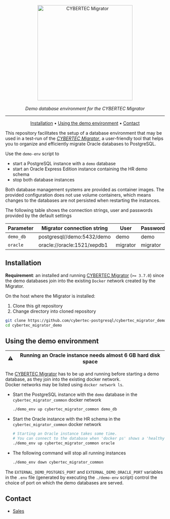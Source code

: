 <p align="center">
  <img alt="CYBERTEC Migrator" width="300px" src="https://www.cybertec-postgresql.com/wp-content/uploads/2018/03/Migrator_neu-300x79.png"/>
  <br/><br/>
  <i>Demo database environment for the CYBERTEC Migrator</i>
</p>

---

<p align="center">
  <a href="#installation">Installation</a> •
  <a href="#using-the-demo-environment">Using the demo environment</a> •
  <a href="#contact">Contact</a>
</p>

This repository facilitates the setup of a database environment that may be used in a test-run of the [_CYBERTEC Migrator_](https://www.cybertec-postgresql.com/en/products/cybertec-migrator/), a user-friendly tool that helps you to organize and efficiently migrate Oracle databases to PostgreSQL.

Use the `demo-env` script to
- start a PostgreSQL instance with a `demo` database
- start an Oracle Express Edition instance containing the HR demo schema
- stop both database instances

Both database management systems are provided as container images.
The provided configuration does not use volume containers, which means changes to the databases are not persisted when restarting the instances.

The following table shows the connection strings, user and passwords provided by the default settings

| Parameter   | Migrator connection string   | User     | Password  |
|-------------|------------------------------|----------|-----------|
| `demo_db`   | postgresql//demo:5432/demo   | demo     | demo      |
| `oracle`    | oracle://oracle:1521/xepdb1  | migrator | migrator  |

## Installation

__Requirement__: an installed and running [CYBERTEC Migrator](https://github.com/cybertec-postgresql/cybertec_migrator) (`>= 3.7.0`) since the demo databases join into the existing `Docker` network created by the Migrator.

On the host where the Migrator is installed:

1. Clone this git repository
2. Change directory into cloned repository

```sh
git clone https://github.com/cybertec-postgresql/cybertec_migrator_demo
cd cybertec_migrator_demo
```

## Using the demo environment

| ⚠️   | Running an Oracle instance needs almost 6 GB hard disk space     |
| --- | ---------------------------------------------------------------- |

The [CYBERTEC Migrator](https://github.com/cybertec-postgresql/cybertec_migrator) has to be up and running before starting a demo database, as they join into the existing docker network. \
Docker networks may be listed using `docker network ls`.

* Start the PostgreSQL instance with the `demo` database in the `cybertec_migrator_common` docker network

  ```sh
  ./demo_env up cybertec_migrator_common demo_db
  ```

* Start the Oracle instance with the HR schema in the `cybertec_migrator_common` docker network

  ```sh
  # Starting an Oracle instance takes some time.
  # You can connect to the database when 'docker ps' shows a 'healthy' status.
  ./demo_env up cybertec_migrator_common oracle
  ```

* The following command will stop all running instances

  ```sh
  ./demo_env down cybertec_migrator_common
  ```

The `EXTERNAL_DEMO_POSTGRES_PORT` and `EXTERNAL_DEMO_ORACLE_PORT` variables in the `.env` file (generated by executing the `./demo-env` script) control the choice of port on which the demo databases are served.

## Contact

- [Sales](https://www.cybertec-postgresql.com/en/contact/)
